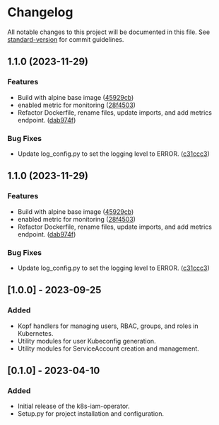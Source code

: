 # Changelog

All notable changes to this project will be documented in this file. See [standard-version](https://github.com/conventional-changelog/standard-version) for commit guidelines.

## 1.1.0 (2023-11-29)


### Features

* Build with alpine base image ([45929cb](https://github.com/yannicksiewe/k8s-iam-operator/commit/45929cbbee6a68dbf4a4083a77eec705948cd110))
* enabled metric for monitoring ([28f4503](https://github.com/yannicksiewe/k8s-iam-operator/commit/28f4503f12212ed8661bb09563ae39c6b741d5ee))
* Refactor Dockerfile, rename files, update imports, and add metrics endpoint. ([dab974f](https://github.com/yannicksiewe/k8s-iam-operator/commit/dab974fed545ee759409f7112bfb9511b2c37008))


### Bug Fixes

* Update log_config.py to set the logging level to ERROR. ([c31ccc3](https://github.com/yannicksiewe/k8s-iam-operator/commit/c31ccc300b47dc2edd33da5e17e0c075e1b51eff))

## 1.1.0 (2023-11-29)


### Features

* Build with alpine base image ([45929cb](https://github.com/yannicksiewe/k8s-iam-operator/commit/45929cbbee6a68dbf4a4083a77eec705948cd110))
* enabled metric for monitoring ([28f4503](https://github.com/yannicksiewe/k8s-iam-operator/commit/28f4503f12212ed8661bb09563ae39c6b741d5ee))
* Refactor Dockerfile, rename files, update imports, and add metrics endpoint. ([dab974f](https://github.com/yannicksiewe/k8s-iam-operator/commit/dab974fed545ee759409f7112bfb9511b2c37008))


### Bug Fixes

* Update log_config.py to set the logging level to ERROR. ([c31ccc3](https://github.com/yannicksiewe/k8s-iam-operator/commit/c31ccc300b47dc2edd33da5e17e0c075e1b51eff))

## [1.0.0] - 2023-09-25

### Added

- Kopf handlers for managing users, RBAC, groups, and roles in Kubernetes.
- Utility modules for user Kubeconfig generation.
- Utility modules for ServiceAccount creation and management.

## [0.1.0] - 2023-04-10

### Added

- Initial release of the k8s-iam-operator.
- Setup.py for project installation and configuration.

